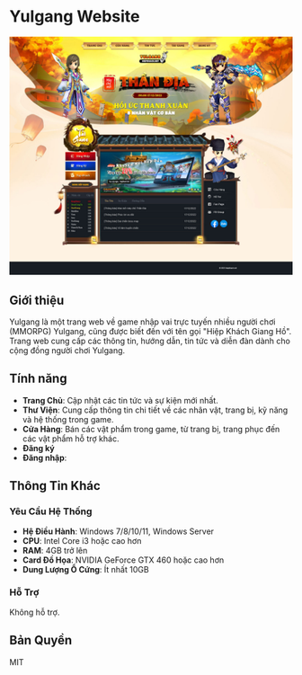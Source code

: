 # Yulgang Website

![HiepKhach](./hiepkhach.net.jpg)

## Giới thiệu

Yulgang là một trang web về game nhập vai trực tuyến nhiều người chơi (MMORPG) Yulgang, cũng được biết đến với tên gọi "Hiệp Khách Giang Hồ". Trang web cung cấp các thông tin, hướng dẫn, tin tức và diễn đàn dành cho cộng đồng người chơi Yulgang.

## Tính năng

- **Trang Chủ**: Cập nhật các tin tức và sự kiện mới nhất.
- **Thư Viện**: Cung cấp thông tin chi tiết về các nhân vật, trang bị, kỹ năng và hệ thống trong game.
- **Cửa Hàng**: Bán các vật phẩm trong game, từ trang bị, trang phục đến các vật phẩm hỗ trợ khác.
- **Đăng ký**
- **Đăng nhập**: 


## Thông Tin Khác

### Yêu Cầu Hệ Thống

- **Hệ Điều Hành**: Windows 7/8/10/11, Windows Server
- **CPU**: Intel Core i3 hoặc cao hơn
- **RAM**: 4GB trở lên
- **Card Đồ Họa**: NVIDIA GeForce GTX 460 hoặc cao hơn
- **Dung Lượng Ổ Cứng**: Ít nhất 10GB

### Hỗ Trợ

Không hỗ trợ.

## Bản Quyền

MIT
